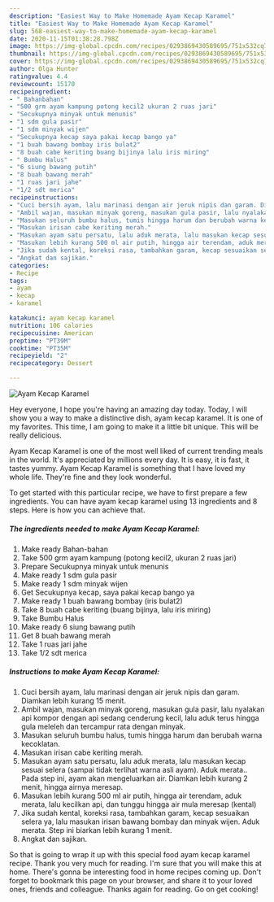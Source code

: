 ```yaml
---
description: "Easiest Way to Make Homemade Ayam Kecap Karamel"
title: "Easiest Way to Make Homemade Ayam Kecap Karamel"
slug: 568-easiest-way-to-make-homemade-ayam-kecap-karamel
date: 2020-11-15T01:38:28.798Z
image: https://img-global.cpcdn.com/recipes/0293869430589695/751x532cq70/ayam-kecap-karamel-foto-resep-utama.jpg
thumbnail: https://img-global.cpcdn.com/recipes/0293869430589695/751x532cq70/ayam-kecap-karamel-foto-resep-utama.jpg
cover: https://img-global.cpcdn.com/recipes/0293869430589695/751x532cq70/ayam-kecap-karamel-foto-resep-utama.jpg
author: Olga Hunter
ratingvalue: 4.4
reviewcount: 15170
recipeingredient:
- " Bahanbahan"
- "500 grm ayam kampung potong kecil2 ukuran 2 ruas jari"
- "Secukupnya minyak untuk menunis"
- "1 sdm gula pasir"
- "1 sdm minyak wijen"
- "Secukupnya kecap saya pakai kecap bango ya"
- "1 buah bawang bombay iris bulat2"
- "8 buah cabe keriting buang bijinya lalu iris miring"
- " Bumbu Halus"
- "6 siung bawang putih"
- "8 buah bawang merah"
- "1 ruas jari jahe"
- "1/2 sdt merica"
recipeinstructions:
- "Cuci bersih ayam, lalu marinasi dengan air jeruk nipis dan garam. Diamkan lebih kurang 15 menit."
- "Ambil wajan, masukan minyak goreng, masukan gula pasir, lalu nyalakan api kompor dengan api sedang cenderung kecil, lalu aduk terus hingga gula meleleh dan tercampur rata dengan minyak."
- "Masukan seluruh bumbu halus, tumis hingga harum dan berubah warna kecoklatan."
- "Masukan irisan cabe keriting merah."
- "Masukan ayam satu persatu, lalu aduk merata, lalu masukan kecap sesuai selera (sampai tidak terlihat warna asli ayam). Aduk merata.. Pada step ini, ayam akan mengeluarkan air. Diamkan lebih kurang 2 menit, hingga airnya meresap."
- "Masukan lebih kurang 500 ml air putih, hingga air terendam, aduk merata, lalu kecilkan api, dan tunggu hingga air mula meresap (kental)"
- "Jika sudah kental, koreksi rasa, tambahkan garam, kecap sesuaikan selera ya, lalu masukan irisan bawang bombay dan minyak wijen. Aduk merata. Step ini biarkan lebih kurang 1 menit."
- "Angkat dan sajikan."
categories:
- Recipe
tags:
- ayam
- kecap
- karamel

katakunci: ayam kecap karamel 
nutrition: 106 calories
recipecuisine: American
preptime: "PT39M"
cooktime: "PT35M"
recipeyield: "2"
recipecategory: Dessert

---
```



![Ayam Kecap Karamel](https://img-global.cpcdn.com/recipes/0293869430589695/751x532cq70/ayam-kecap-karamel-foto-resep-utama.jpg)

Hey everyone, I hope you're having an amazing day today. Today, I will show you a way to make a distinctive dish, ayam kecap karamel. It is one of my favorites. This time, I am going to make it a little bit unique. This will be really delicious.



Ayam Kecap Karamel is one of the most well liked of current trending meals in the world. It's appreciated by millions every day. It is easy, it is fast, it tastes yummy. Ayam Kecap Karamel is something that I have loved my whole life. They're fine and they look wonderful.


To get started with this particular recipe, we have to first prepare a few ingredients. You can have ayam kecap karamel using 13 ingredients and 8 steps. Here is how you can achieve that.

<!--inarticleads1-->

##### The ingredients needed to make Ayam Kecap Karamel:

1. Make ready  Bahan-bahan
1. Take 500 grm ayam kampung (potong kecil2, ukuran 2 ruas jari)
1. Prepare Secukupnya minyak untuk menunis
1. Make ready 1 sdm gula pasir
1. Make ready 1 sdm minyak wijen
1. Get Secukupnya kecap, saya pakai kecap bango ya
1. Make ready 1 buah bawang bombay (iris bulat2)
1. Take 8 buah cabe keriting (buang bijinya, lalu iris miring)
1. Take  Bumbu Halus
1. Make ready 6 siung bawang putih
1. Get 8 buah bawang merah
1. Take 1 ruas jari jahe
1. Take 1/2 sdt merica




<!--inarticleads2-->

##### Instructions to make Ayam Kecap Karamel:

1. Cuci bersih ayam, lalu marinasi dengan air jeruk nipis dan garam. Diamkan lebih kurang 15 menit.
1. Ambil wajan, masukan minyak goreng, masukan gula pasir, lalu nyalakan api kompor dengan api sedang cenderung kecil, lalu aduk terus hingga gula meleleh dan tercampur rata dengan minyak.
1. Masukan seluruh bumbu halus, tumis hingga harum dan berubah warna kecoklatan.
1. Masukan irisan cabe keriting merah.
1. Masukan ayam satu persatu, lalu aduk merata, lalu masukan kecap sesuai selera (sampai tidak terlihat warna asli ayam). Aduk merata.. Pada step ini, ayam akan mengeluarkan air. Diamkan lebih kurang 2 menit, hingga airnya meresap.
1. Masukan lebih kurang 500 ml air putih, hingga air terendam, aduk merata, lalu kecilkan api, dan tunggu hingga air mula meresap (kental)
1. Jika sudah kental, koreksi rasa, tambahkan garam, kecap sesuaikan selera ya, lalu masukan irisan bawang bombay dan minyak wijen. Aduk merata. Step ini biarkan lebih kurang 1 menit.
1. Angkat dan sajikan.




So that is going to wrap it up with this special food ayam kecap karamel recipe. Thank you very much for reading. I'm sure that you will make this at home. There's gonna be interesting food in home recipes coming up. Don't forget to bookmark this page on your browser, and share it to your loved ones, friends and colleague. Thanks again for reading. Go on get cooking!
